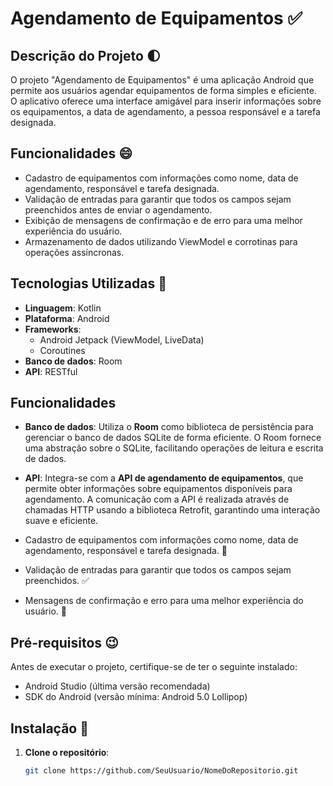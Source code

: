 # Agendamento de Equipamentos ✅

## Descrição do Projeto 🌓

O projeto "Agendamento de Equipamentos" é uma aplicação Android que permite aos usuários agendar equipamentos de forma simples e eficiente. O aplicativo oferece uma interface amigável para inserir informações sobre os equipamentos, a data de agendamento, a pessoa responsável e a tarefa designada. 

## Funcionalidades 😄

- Cadastro de equipamentos com informações como nome, data de agendamento, responsável e tarefa designada.
- Validação de entradas para garantir que todos os campos sejam preenchidos antes de enviar o agendamento.
- Exibição de mensagens de confirmação e de erro para uma melhor experiência do usuário.
- Armazenamento de dados utilizando ViewModel e corrotinas para operações assíncronas.

## Tecnologias Utilizadas 🤔

- **Linguagem**: Kotlin
- **Plataforma**: Android
- **Frameworks**: 
  - Android Jetpack (ViewModel, LiveData)
  - Coroutines
- **Banco de dados**: Room
- **API**: RESTful
  
## Funcionalidades

- **Banco de dados**: Utiliza o **Room** como biblioteca de persistência para gerenciar o banco de dados SQLite de forma eficiente. O Room fornece uma abstração sobre o SQLite, facilitando operações de leitura e escrita de dados.
  
- **API**: Integra-se com a **API de agendamento de equipamentos**, que permite obter informações sobre equipamentos disponíveis para agendamento. A comunicação com a API é realizada através de chamadas HTTP usando a biblioteca Retrofit, garantindo uma interação suave e eficiente.

- Cadastro de equipamentos com informações como nome, data de agendamento, responsável e tarefa designada. 📅
- Validação de entradas para garantir que todos os campos sejam preenchidos. ✅
- Mensagens de confirmação e erro para uma melhor experiência do usuário. 💬

## Pré-requisitos 😉

Antes de executar o projeto, certifique-se de ter o seguinte instalado:

- Android Studio (última versão recomendada)
- SDK do Android (versão mínima: Android 5.0 Lollipop)

## Instalação 🚀

1. **Clone o repositório**: 
   ```bash
   git clone https://github.com/SeuUsuario/NomeDoRepositorio.git

